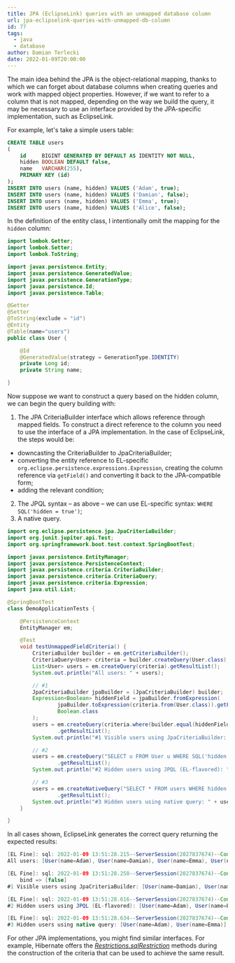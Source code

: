 ```yaml
---
title: JPA (EclipseLink) queries with an unmapped database column
url: jpa-eclipselink-queries-with-unmapped-db-column
id: 77
tags:
  - java
  - database
author: Damian Terlecki
date: 2022-01-09T20:00:00
---
```


The main idea behind the JPA is the object-relational mapping,
thanks to which we can forget about database columns when creating queries and work with mapped object properties.
However, if we want to refer to a column that is not mapped,
depending on the way we build the query, it may be necessary to use an interface provided by the JPA-specific implementation, such as EclipseLink.

For example, let's take a simple users table:

```sql
CREATE TABLE users
(
    id     BIGINT GENERATED BY DEFAULT AS IDENTITY NOT NULL,
    hidden BOOLEAN DEFAULT false,
    name   VARCHAR(255),
    PRIMARY KEY (id)
);
INSERT INTO users (name, hidden) VALUES ('Adam', true);
INSERT INTO users (name, hidden) VALUES ('Damian', false);
INSERT INTO users (name, hidden) VALUES ('Emma', true);
INSERT INTO users (name, hidden) VALUES ('Alice', false);
```

In the definition of the entity class, I intentionally omit the mapping for the `hidden` column:

```java
import lombok.Getter;
import lombok.Setter;
import lombok.ToString;

import javax.persistence.Entity;
import javax.persistence.GeneratedValue;
import javax.persistence.GenerationType;
import javax.persistence.Id;
import javax.persistence.Table;

@Getter
@Setter
@ToString(exclude = "id")
@Entity
@Table(name="users")
public class User {

    @Id
    @GeneratedValue(strategy = GenerationType.IDENTITY)
    private Long id;
    private String name;

}
```

Now suppose we want to construct a query based on the hidden column, we can begin the query building with:
1. The JPA CriteriaBuilder interface which allows reference through mapped fields. To construct a direct reference to the column you need to use the interface of a JPA implementation. In the case of EclipseLink, the steps would be:
  - downcasting the CriteriaBuilder to JpaCriteriaBuilder;
  - converting the entity reference to EL-specific `org.eclipse.persistence.expressions.Expression`, creating the column reference via `getField()` and converting it back to the JPA-compatible form;
  - adding the relevant condition;
2. The JPQL syntax – as above – we can use EL-specific syntax: `WHERE SQL('hidden = true')`;
3. A native query.

```java
import org.eclipse.persistence.jpa.JpaCriteriaBuilder;
import org.junit.jupiter.api.Test;
import org.springframework.boot.test.context.SpringBootTest;

import javax.persistence.EntityManager;
import javax.persistence.PersistenceContext;
import javax.persistence.criteria.CriteriaBuilder;
import javax.persistence.criteria.CriteriaQuery;
import javax.persistence.criteria.Expression;
import java.util.List;

@SpringBootTest
class DemoApplicationTests {

    @PersistenceContext
    EntityManager em;

    @Test
    void testUnmappedFieldCriteria() {
        CriteriaBuilder builder = em.getCriteriaBuilder();
        CriteriaQuery<User> criteria = builder.createQuery(User.class);
        List<User> users = em.createQuery(criteria).getResultList();
        System.out.println("All users: " + users);

        // #1
        JpaCriteriaBuilder jpaBuilder = (JpaCriteriaBuilder) builder;
        Expression<Boolean> hiddenField = jpaBuilder.fromExpression(
                jpaBuilder.toExpression(criteria.from(User.class)).getField("hidden"),
                Boolean.class
        );
        users = em.createQuery(criteria.where(builder.equal(hiddenField, false)))
                .getResultList();
        System.out.println("#1 Visible users using JpaCriteriaBuilder: " + users);

        // #2
        users = em.createQuery("SELECT u FROM User u WHERE SQL('hidden = true')", User.class)
                .getResultList();
        System.out.println("#2 Hidden users using JPQL (EL-flavored): " + users);

        // #3
        users = em.createNativeQuery("SELECT * FROM users WHERE hidden = true", User.class)
                .getResultList();
        System.out.println("#3 Hidden users using native query: " + users);
    }

}
```

In all cases shown, EclipseLink generates the correct query returning the expected results:
```java
[EL Fine]: sql: 2022-01-09 13:51:28.215--ServerSession(2027837674)--Connection(1139915666)--Thread(Thread[main,5,main])--SELECT ID, NAME FROM users
All users: [User(name=Adam), User(name=Damian), User(name=Emma), User(name=Alice)]

[EL Fine]: sql: 2022-01-09 13:51:28.258--ServerSession(2027837674)--Connection(1139915666)--Thread(Thread[main,5,main])--SELECT ID, NAME FROM users WHERE (hidden = ?)
    bind => [false]
#1 Visible users using JpaCriteriaBuilder: [User(name=Damian), User(name=Alice)]

[EL Fine]: sql: 2022-01-09 13:51:28.616--ServerSession(2027837674)--Connection(1139915666)--Thread(Thread[main,5,main])--SELECT ID, NAME FROM users WHERE hidden = true
#2 Hidden users using JPQL (EL-flavored): [User(name=Adam), User(name=Emma)]

[EL Fine]: sql: 2022-01-09 13:51:28.634--ServerSession(2027837674)--Connection(1139915666)--Thread(Thread[main,5,main])--SELECT * FROM users WHERE hidden = true
#3 Hidden users using native query: [User(name=Adam), User(name=Emma)]
```

For other JPA implementations, you might find similar interfaces. For example, Hibernate offers the [*Restrictions.sqlRestriction*](https://docs.jboss.org/hibernate/orm/5.2/javadocs/org/hibernate/criterion/Restrictions.html#sqlRestriction-java.lang.String-)
methods during the construction of the criteria that can be used to achieve the same result.
